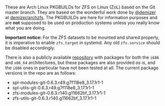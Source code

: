 These are Arch Linux PKGBUILDs for ZFS on Linux (ZoL) based on the Git master branch. They are based on the wonderful work done by [@demizer](https://github.com/demizer) at [demizer/archzfs](https://github.com/demizer/archzfs). The PKGBUILDs are here for information purposes and are **not** supposed to be used on production systems unless you really know what you are doing.

**Important notice:** For the ZFS datasets to be mounted and shared properly, it is imperative to enable `zfs.target` in systemd. Any old `zfs.service` should be disabled accordingly.

There is also a publicly available [repository](http://kerberia.net/archlinux/repo/archzfs-git) with packages for both the `i686` and `x86_64` architectures, but these packages are also provided *as is*, and the `i686` ones in particular have not been tested at all. The current package versions in the repo are as follows:
* spl-modules-git-0.6.3.r49.g7f118e8_3.17.1r1-1
* spl-utils-git-0.6.3.r49.g7f118e8_3.17.1r1-1
* zfs-modules-git-0.6.3.r140.g11662bf_3.17.1r1-1
* zfs-utils-git-0.6.3.r140.g11662bf_3.17.1r1-1

